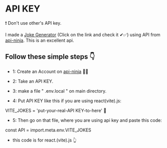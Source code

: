 # API KEY


❗ Don't use other's API key.

 I made a [Joke Generator](https://jokes-generater.netlify.app/) (Click on the link and check it ✔✅) using API from [api-ninja](https://api-ninjas.com/). This is an excellent api.


 ## Follow these simple steps 👇


- 1: Create an Account on [api-ninja](https://api-ninjas.com/)  🐱‍👤

- 2: Take an API KEY. 

- 3: make a file " .env.local " on main directory.

- 4: Put API KEY like this if you are using react(vite).js:

 VITE_JOKES = 'put-your-real-API KEY-to-here' 🔑

- 5: Then go on that file, where you are using api key and paste this code:

 const API = import.meta.env.VITE_JOKES  



- this code is for react.(vite).js 👆



